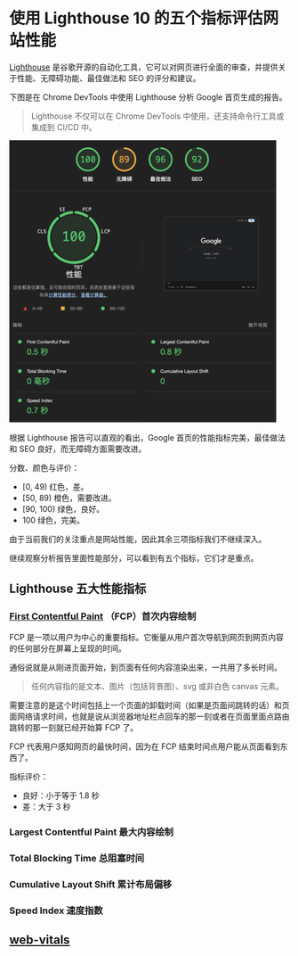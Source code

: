 # 使用 Lighthouse 10 的五个指标评估网站性能

[Lighthouse](https://github.com/GoogleChrome/lighthouse) 是谷歌开源的自动化工具，它可以对网页进行全面的审查，并提供关于性能、无障碍功能、最佳做法和 SEO 的评分和建议。

下图是在 Chrome DevTools 中使用 Lighthouse 分析 Google 首页生成的报告。

> Lighthouse 不仅可以在 Chrome DevTools 中使用，还支持命令行工具或集成到 CI/CD 中。

<img src='./assets/lighthouse.png' width='480px' />

根据 Lighthouse 报告可以直观的看出，Google 首页的性能指标完美，最佳做法和 SEO 良好，而无障碍方面需要改进。

分数、颜色与评价：

- [0, 49) 红色，差。
- [50, 89) 橙色，需要改进。
- [90, 100) 绿色，良好。
- 100 绿色，完美。

由于当前我们的关注重点是网站性能，因此其余三项指标我们不继续深入。

继续观察分析报告里面性能部分，可以看到有五个指标，它们才是重点。

## Lighthouse 五大性能指标

### [First Contentful Paint](https://web.dev/articles/fcp?hl=zh-cn) （FCP）首次内容绘制

FCP 是一项以用户为中心的重要指标。它衡量从用户首次导航到网页到网页内容的任何部分在屏幕上呈现的时间。

通俗说就是从刚进页面开始，到页面有任何内容渲染出来，一共用了多长时间。

> 任何内容指的是文本、图片（包括背景图）、svg 或非白色 canvas 元素。

需要注意的是这个时间包括上一个页面的卸载时间（如果是页面间跳转的话）和页面网络请求时间，也就是说从浏览器地址栏点回车的那一刻或者在页面里面点路由跳转的那一刻就已经开始算 FCP 了。

FCP 代表用户感知网页的最快时间，因为在 FCP 结束时间点用户能从页面看到东西了。

指标评价：

- 良好：小于等于 1.8 秒
- 差：大于 3 秒

### Largest Contentful Paint 最大内容绘制

### Total Blocking Time 总阻塞时间

### Cumulative Layout Shift 累计布局偏移

### Speed Index 速度指数

## [web-vitals](https://github.com/GoogleChrome/web-vitals)
